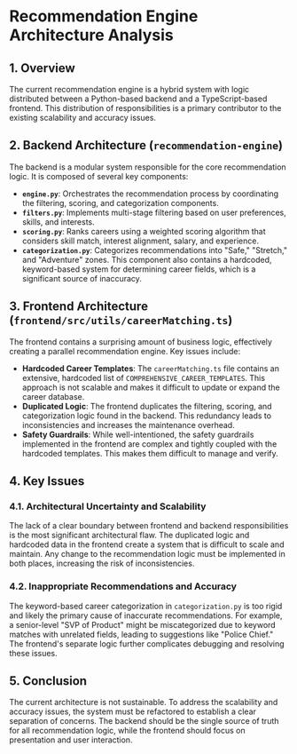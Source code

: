 # Recommendation Engine Architecture Analysis

## 1. Overview

The current recommendation engine is a hybrid system with logic distributed between a Python-based backend and a TypeScript-based frontend. This distribution of responsibilities is a primary contributor to the existing scalability and accuracy issues.

## 2. Backend Architecture (`recommendation-engine`)

The backend is a modular system responsible for the core recommendation logic. It is composed of several key components:

- **`engine.py`**: Orchestrates the recommendation process by coordinating the filtering, scoring, and categorization components.
- **`filters.py`**: Implements multi-stage filtering based on user preferences, skills, and interests.
- **`scoring.py`**: Ranks careers using a weighted scoring algorithm that considers skill match, interest alignment, salary, and experience.
- **`categorization.py`**: Categorizes recommendations into "Safe," "Stretch," and "Adventure" zones. This component also contains a hardcoded, keyword-based system for determining career fields, which is a significant source of inaccuracy.

## 3. Frontend Architecture (`frontend/src/utils/careerMatching.ts`)

The frontend contains a surprising amount of business logic, effectively creating a parallel recommendation engine. Key issues include:

- **Hardcoded Career Templates**: The `careerMatching.ts` file contains an extensive, hardcoded list of `COMPREHENSIVE_CAREER_TEMPLATES`. This approach is not scalable and makes it difficult to update or expand the career database.
- **Duplicated Logic**: The frontend duplicates the filtering, scoring, and categorization logic found in the backend. This redundancy leads to inconsistencies and increases the maintenance overhead.
- **Safety Guardrails**: While well-intentioned, the safety guardrails implemented in the frontend are complex and tightly coupled with the hardcoded templates. This makes them difficult to manage and verify.

## 4. Key Issues

### 4.1. Architectural Uncertainty and Scalability

The lack of a clear boundary between frontend and backend responsibilities is the most significant architectural flaw. The duplicated logic and hardcoded data in the frontend create a system that is difficult to scale and maintain. Any change to the recommendation logic must be implemented in both places, increasing the risk of inconsistencies.

### 4.2. Inappropriate Recommendations and Accuracy

The keyword-based career categorization in `categorization.py` is too rigid and likely the primary cause of inaccurate recommendations. For example, a senior-level "SVP of Product" might be miscategorized due to keyword matches with unrelated fields, leading to suggestions like "Police Chief." The frontend's separate logic further complicates debugging and resolving these issues.

## 5. Conclusion

The current architecture is not sustainable. To address the scalability and accuracy issues, the system must be refactored to establish a clear separation of concerns. The backend should be the single source of truth for all recommendation logic, while the frontend should focus on presentation and user interaction.